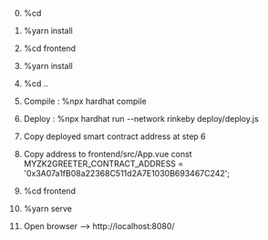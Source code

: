 0. %cd <this project>

1. %yarn install

2. %cd frontend

3. %yarn install

4. %cd ..

5. Compile : 
   %npx hardhat compile

6. Deploy :
   %npx hardhat run --network rinkeby deploy/deploy.js

7. Copy deployed smart contract address at step 6

8. Copy address to frontend/src/App.vue
  const MYZK2GREETER_CONTRACT_ADDRESS = '0x3A07a1fB08a22368C511d2A7E1030B693467C242';

9. %cd frontend

10. %yarn serve

11. Open browser --> http://localhost:8080/ 